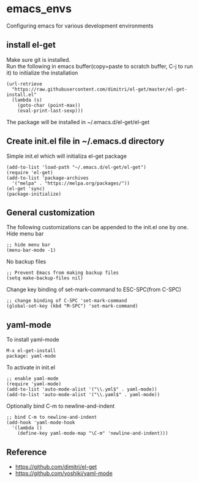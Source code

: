 # emacs_envs
Configuring emacs for various development environments

## install el-get
Make sure git is installed.   
Run the following in emacs buffer(copy=paste to scratch buffer, C-j to run it) to initialize the installation

    (url-retrieve
      "https://raw.githubusercontent.com/dimitri/el-get/master/el-get-install.el"
      (lambda (s)
        (goto-char (point-max))
        (eval-print-last-sexp)))

The package will be installed in ~/.emacs.d/el-get/el-get


## Create init.el file in ~/.emacs.d directory
Simple init.el which will initializa el-get package

    (add-to-list 'load-path "~/.emacs.d/el-get/el-get")
    (require 'el-get)
    (add-to-list 'package-archives
      '("melpa" . "https://melpa.org/packages/"))
    (el-get 'sync)
    (package-initialize)

## General customization
The following customizations can be appended to the init.el one by one.   
Hide menu bar

    ;; hide menu bar
    (menu-bar-mode -1)

No backup files   

    ;; Prevent Emacs from making backup files
    (setq make-backup-files nil)

Change key binding of set-mark-command to ESC-SPC(from C-SPC)

    ;; change binding of C-SPC 'set-mark-command
    (global-set-key (kbd "M-SPC") 'set-mark-command)

## yaml-mode
To install yaml-mode

    M-x el-get-install   
    package: yaml-mode

To activate in init.el

    ;; enable yaml-mode
    (require 'yaml-mode)
    (add-to-list 'auto-mode-alist '("\\.yml$" . yaml-mode))
    (add-to-list 'auto-mode-alist '("\\.yaml$" . yaml-mode))
    
Optionally bind C-m to newline-and-indent

    ;; bind C-m to newline-and-indent
    (add-hook 'yaml-mode-hook
      '(lambda ()
        (define-key yaml-mode-map "\C-m" 'newline-and-indent)))

## Reference
* https://github.com/dimitri/el-get
* https://github.com/yoshiki/yaml-mode
